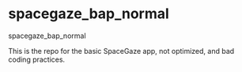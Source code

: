 # spacegaze_bap_normal

spacegaze_bap_normal

This is the repo for the basic SpaceGaze app, not optimized, and bad coding practices. 